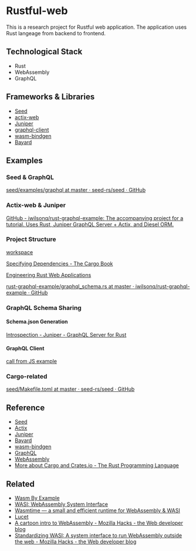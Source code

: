 # Rustful-web

This is a research project for Rustful web application. The application uses Rust langeage from backend to frontend.

## Technological Stack

* Rust
* WebAssembly
* GraphQL

## Frameworks & Libraries

* [Seed](https://github.com/seed-rs/seed)
* [actix-web](https://github.com/actix/actix-web)
* [Juniper](https://github.com/graphql-rust/juniper)
* [graphql-client](https://github.com/graphql-rust/graphql-client)
* [wasm-bindgen](https://github.com/rustwasm/wasm-bindgen)
* [Bayard](https://github.com/bayard-search/bayard)

## Examples

### Seed & GraphQL

[seed/examples/graphql at master · seed-rs/seed · GitHub](https://github.com/seed-rs/seed/tree/master/examples/graphql)

### Actix-web & Juniper

[GitHub - iwilsonq/rust-graphql-example: The accompanying project for a tutorial. Uses Rust, Juniper GraphQL Server + Actix, and Diesel ORM.](https://github.com/iwilsonq/rust-graphql-example)


### Project Structure

[workspace](https://doc.rust-lang.org/book/ch14-03-cargo-workspaces.html)

[Specifying Dependencies - The Cargo Book](https://doc.rust-lang.org/cargo/reference/specifying-dependencies.html#specifying-path-dependencies)

[Engineering Rust Web Applications](https://erwabook.com/)

[rust-graphql-example/graphql_schema.rs at master · iwilsonq/rust-graphql-example · GitHub](https://github.com/iwilsonq/rust-graphql-example/blob/master/src/graphql_schema.rs)

### GraphQL Schema Sharing

#### Schema.json Generation

[Introspection - Juniper - GraphQL Server for Rust](https://graphql-rust.github.io/juniper/current/advanced/introspection.html#schema-introspection-output-as-json)


#### GraphQL Client

[call from JS example](https://github.com/graphql-rust/graphql-client/tree/master/examples/web)


### Cargo-related

[seed/Makefile.toml at master · seed-rs/seed · GitHub](https://github.com/seed-rs/seed/blob/master/examples/server_integration/Makefile.toml)


## Reference

* [Seed](https://seed-rs.org/)
* [Actix](https://actix.rs/)
* [Juniper](https://graphql-rust.github.io/juniper/current/index.html)
* [Bayard](https://bayard-search.github.io/bayard/)
* [wasm-bindgen](https://rustwasm.github.io/docs/wasm-bindgen/)
* [GraphQL](https://graphql.org/)
* [WebAssembly](https://www.rust-lang.org/what/wasm)
* [More about Cargo and Crates.io - The Rust Programming Language](https://doc.rust-lang.org/book/ch14-00-more-about-cargo.html)

## Related

* [Wasm By Example](https://wasmbyexample.dev/)
* [WASI: WebAssembly System Interface](https://wasi.dev/)
* [Wasmtime — a small and efficient runtime for WebAssembly & WASI](https://wasmtime.dev/)
* [Lucet](https://github.com/bytecodealliance/lucet)
* [A cartoon intro to WebAssembly - Mozilla Hacks - the Web developer blog](https://hacks.mozilla.org/2017/02/a-cartoon-intro-to-webassembly/)
* [Standardizing WASI: A system interface to run WebAssembly outside the web - Mozilla Hacks - the Web developer blog](https://hacks.mozilla.org/2019/03/standardizing-wasi-a-webassembly-system-interface/)
